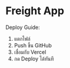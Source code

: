 # Freight App

Deploy Guide:
1. แตกไฟล์
2. Push ขึ้น GitHub
3. เชื่อมกับ Vercel
4. กด Deploy ได้ทันที